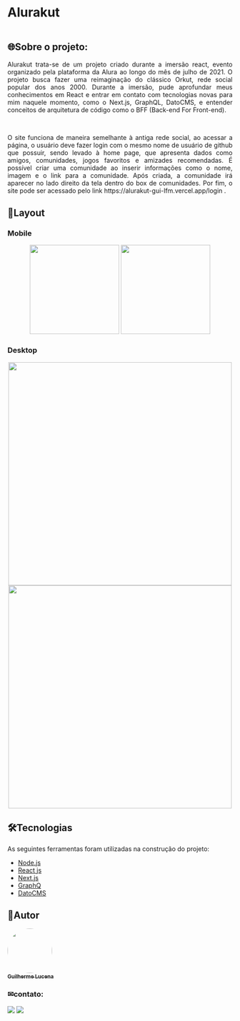 <h1>Alurakut</h1>

<div align="center">
  <a href="https://alurakut-gui-lfm.vercel.app/login"><img src="https://alurakut.vercel.app/logo.svg" alt=""/></a>
</div>

## 🌐Sobre o projeto:
<p align="justify">Alurakut trata-se de um projeto criado durante a imersão react, evento organizado pela plataforma da Alura ao longo do mês de julho de 2021. O projeto busca fazer uma reimaginação do clássico Orkut, rede social popular dos anos 2000. Durante a imersão, pude aprofundar meus conhecimentos em React e entrar em contato com tecnologias novas para mim naquele momento, como o Next.js, GraphQL, DatoCMS, e entender conceitos de arquitetura de código como o BFF (Back-end For Front-end).</p>
</br>
<p align="justify">O site funciona de maneira semelhante à antiga rede social, ao acessar a página, o usuário deve fazer login com o mesmo nome de usuário de github que possuir, sendo levado à home page, que apresenta dados como amigos, comunidades, jogos favoritos e amizades recomendadas. É possível criar uma comunidade ao inserir informações como o nome, imagem e o link para a comunidade. Após criada, a comunidade irá aparecer no lado direito da tela dentro do box de comunidades. Por fim, o site pode ser acessado pelo link https://alurakut-gui-lfm.vercel.app/login .</p>

## 🎨Layout

### Mobile

<div align="center">
  <img alt="" width="200px" src="https://user-images.githubusercontent.com/72154970/146992039-41d13b61-7787-4c56-9eed-116afd0fcb8d.png"/>
  <img alt="" width="200px" src="https://user-images.githubusercontent.com/72154970/146992050-3d5d476e-65bf-4844-a13b-6caa0a617f60.png"/>
</div>

### Desktop

<div align="center">
  <img alt="" width="500px" src="https://user-images.githubusercontent.com/72154970/146992662-f7f9080b-d9ba-45a3-850f-2af76caeb083.png"/>
  <img alt="" width="500px" src="https://user-images.githubusercontent.com/72154970/146992671-9164e641-88d7-4ca1-82a6-7956d5ccb99e.png"/>
</div>

## 🛠Tecnologias
<p>As seguintes ferramentas foram utilizadas na construção do projeto:</p>

- [Node.js](https://nodejs.org/en/)
- [React js](https://pt-br.reactjs.org/)
- [Next.js](https://nextjs.org/)
- [GraphQ](https://graphql.org/)
- [DatoCMS](https://www.datocms.com/)

## 👾Autor

 <a href="https://github.com/Gui-lfm">
 <img style="border-radius: 50%;" src="https://avatars.githubusercontent.com/u/72154970?v=4" width="100px;" alt=""/>
 <br />
 <sub><b>Guilherme Lucena</b></sub></a>
 
 ### ✉contato:
<div>
  <a href="mailto:guilherme.lucena17@gmail.com" target="_blank"><img src="https://img.shields.io/badge/Gmail-D14836?style=for-the-badge&logo=gmail&logoColor=white" target="_blank"/></a>
  <a href="https://www.linkedin.com/in/guilherme-lucena-fm94/" target="_blank"><img src="https://img.shields.io/badge/LinkedIn-0077B5?style=for-the-badge&logo=linkedin&logoColor=white" target="_blank"/></a>
</div>

